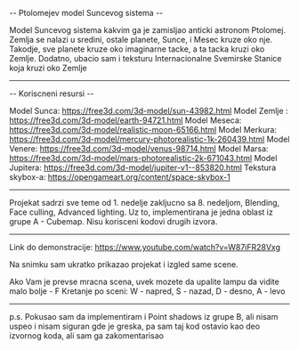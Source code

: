 -- Ptolomejev model Suncevog sistema --

Model Suncevog sistema kakvim ga je zamisljao anticki astronom Ptolomej. Zemlja se nalazi u sredini, ostale planete, Sunce, i Mesec kruze oko nje. Takodje,
sve planete kruze oko imaginarne tacke, a ta tacka kruzi oko Zemlje. Dodatno, ubacio sam i teksturu Internacionalne Svemirske Stanice koja kruzi oko Zemlje

--------------------------------------------------------------------------------------------------------------------------------------------------

-- Koriscneni resursi --

Model Sunca: https://free3d.com/3d-model/sun-43982.html
Model Zemlje : https://free3d.com/3d-model/earth-94721.html 
Model Meseca: https://free3d.com/3d-model/realistic-moon-65166.html
Model Merkura: https://free3d.com/3d-model/mercury-photorealistic-1k-260439.html
Model Venere: https://free3d.com/3d-model/venus-98714.html
Model Marsa: https://free3d.com/3d-model/mars-photorealistic-2k-671043.html
Model Jupitera: https://free3d.com/3d-model/jupiter-v1--853820.html
Tekstura skybox-a: https://opengameart.org/content/space-skybox-1

--------------------------------------------------------------------------------------------------------------------------------------------------

Projekat sadrzi sve teme od 1. nedelje zakljucno sa 8. nedeljom, Blending, Face culling, Advanced lighting. Uz to, implementirana je jedna oblast iz grupe 
A - Cubemap. Nisu korisceni kodovi drugih izvora.

---------------------------------------------------------------------------------------------------------------------------------------------------

Link do demonstracije: https://www.youtube.com/watch?v=W87iFR28Vxg

Na snimku sam ukratko prikazao projekat i izgled same scene. 

Ako Vam je prevse mracna scena, uvek mozete da upalite lampu da vidite malo bolje - F
Kretanje po sceni: W - napred, S - nazad, D - desno, A - levo

--------------------------------------------------------------------------------------------------------------------------------------------------

p.s. Pokusao sam da implementiram i Point shadows iz grupe B, ali nisam uspeo i nisam siguran gde je greska, pa sam taj kod ostavio kao deo izvornog koda, ali sam ga zakomentarisao

